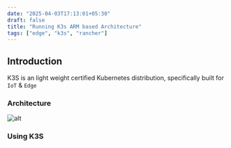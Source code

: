 ```yaml
---
date: "2025-04-03T17:13:01+05:30"
draft: false
title: "Running K3s ARM based Architecture"
tags: ["edge", "k3s", "rancher"]
---
```


## Introduction

K3S is an light weight certified Kubernetes distribution, specifically built for `IoT` & `Edge`
### Architecture

![alt](/images/how-it-works-k3s.svg)

### Using K3S

###
